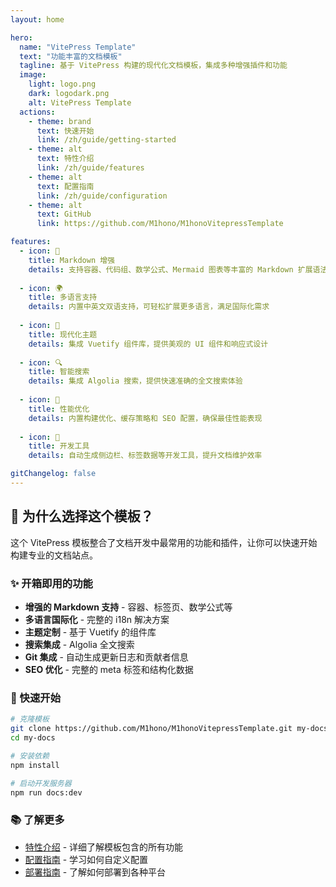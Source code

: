 ```yaml
---
layout: home

hero:
  name: "VitePress Template"
  text: "功能丰富的文档模板"
  tagline: 基于 VitePress 构建的现代化文档模板，集成多种增强插件和功能
  image:
    light: logo.png
    dark: logodark.png
    alt: VitePress Template
  actions:
    - theme: brand
      text: 快速开始
      link: /zh/guide/getting-started
    - theme: alt
      text: 特性介绍
      link: /zh/guide/features
    - theme: alt
      text: 配置指南
      link: /zh/guide/configuration
    - theme: alt
      text: GitHub
      link: https://github.com/M1hono/M1honoVitepressTemplate

features:
  - icon: 📝
    title: Markdown 增强
    details: 支持容器、代码组、数学公式、Mermaid 图表等丰富的 Markdown 扩展语法
  
  - icon: 🌍
    title: 多语言支持
    details: 内置中英文双语支持，可轻松扩展更多语言，满足国际化需求
    
  - icon: 🎨
    title: 现代化主题
    details: 集成 Vuetify 组件库，提供美观的 UI 组件和响应式设计
    
  - icon: 🔍
    title: 智能搜索
    details: 集成 Algolia 搜索，提供快速准确的全文搜索体验
    
  - icon: 🚀
    title: 性能优化
    details: 内置构建优化、缓存策略和 SEO 配置，确保最佳性能表现
    
  - icon: 🔧
    title: 开发工具
    details: 自动生成侧边栏、标签数据等开发工具，提升文档维护效率

gitChangelog: false
---
```


<div class="vp-doc">

## 🎯 为什么选择这个模板？

这个 VitePress 模板整合了文档开发中最常用的功能和插件，让你可以快速开始构建专业的文档站点。

### ✨ 开箱即用的功能

- **增强的 Markdown 支持** - 容器、标签页、数学公式等
- **多语言国际化** - 完整的 i18n 解决方案
- **主题定制** - 基于 Vuetify 的组件库
- **搜索集成** - Algolia 全文搜索
- **Git 集成** - 自动生成更新日志和贡献者信息
- **SEO 优化** - 完整的 meta 标签和结构化数据

### 🚀 快速开始

```bash
# 克隆模板
git clone https://github.com/M1hono/M1honoVitepressTemplate.git my-docs
cd my-docs

# 安装依赖
npm install

# 启动开发服务器
npm run docs:dev
```

### 📚 了解更多

- [特性介绍](/zh/guide/features) - 详细了解模板包含的所有功能
- [配置指南](/zh/guide/configuration) - 学习如何自定义配置
- [部署指南](/zh/guide/deployment) - 了解如何部署到各种平台

</div>